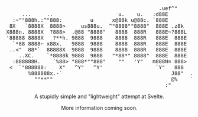 <pre align="center">
                                                           
                                                 .uef^"                              
     ...     ..                     u.    u.   :d88E                                 
  :~""888h.:^"888:         u      x@88k u@88c. `888E                                  
 8X   `8888X  8888>     us888u.  ^"8888""8888"  888E .z8k                            
X888n. 8888X  ?888>  .@88 "8888"   8888  888R   888E~?888L                           
'88888 8888X   ?**h. 9888  9888    8888  888R   888E  888E                           
  `*88 8888~ x88x.   9888  9888    8888  888R   888E  888E                           
 ..<"  88*`  88888X  9888  9888    8888  888R   888E  888E                           
    ..XC.    `*8888k 9888  9888   "*88*" 8888"  888E  888E                           
  :888888H.    `%88> "888*""888"    ""   'Y"   m888N= 888>        db    88""Yb 888888 
 <  `"888888:    X"   ^Y"   ^Y'                 `Y"   888        dPYb   88__dP   88   
       %888888x.-`                                   J88"  .o.  dP__Yb  88"Yb    88   
         ""**""                                      @%    `"' dP""""Yb 88  Yb   88   
                                                   :"                                 
</pre>
<p align="center">A stupidly simple and "lightweight" attempt at  Svelte.</p>

<p align="center">More information coming soon.</p>
